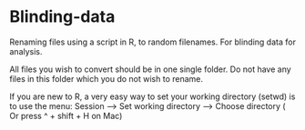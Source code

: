 # Blinding-data
Renaming files using a script in R, to random filenames. For blinding data for analysis. 

All files you wish to convert should be in one single folder. Do not have any files in this folder which you do not wish to rename. 

If you are new to R, a very easy way to set your working directory (setwd) is to use the menu: Session --> Set working directory --> Choose directory ( Or press ^ + shift + H on Mac) 


